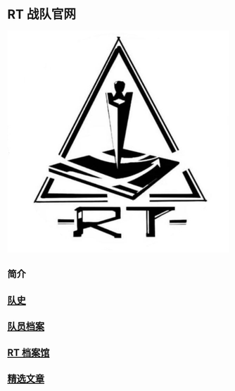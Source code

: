 # RT 战队官网

![RT](assets/rt.jpg)
## 简介



## [队史](history.md)
## [队员档案](member.md)

## [RT 档案馆](archive.md)

## [精选文章](article.md)